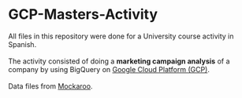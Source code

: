 # GCP-Masters-Activity

All files in this repository were done for a University course activity in Spanish. <br>
<br>
The activity consisted of doing a <b>marketing campaign analysis</b> of a company by using BigQuery on <a href="https://cloud.google.com/" target="_blank">Google Cloud Platform (GCP)</a>.<br>
<br>
Data files from <a href="https://www.mockaroo.com/" target="_blank">Mockaroo</a>.
